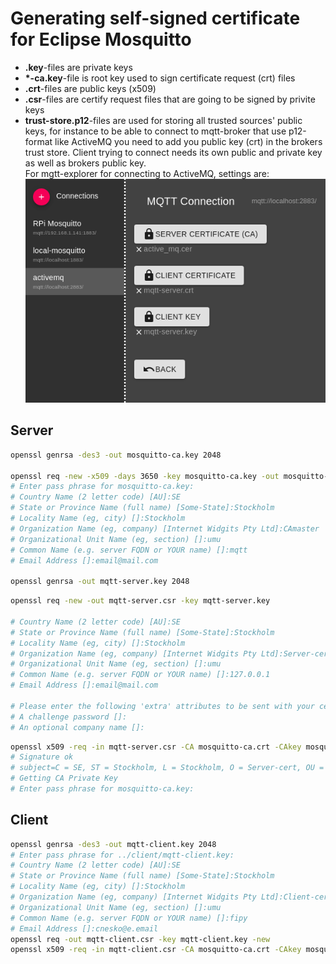 # Generating self-signed certificate for Eclipse Mosquitto

- **.key**-files are private keys
- **\*-ca.key**-file is root key used to sign certificate request (crt) files
- **.crt**-files are public keys (x509)
- **.csr**-files are certify request files that are going to be signed by privite keys
- **trust-store.p12**-files are used for storing all trusted sources' public keys, for instance to be able to connect to mqtt-broker that use p12-format like ActiveMQ you need to add you public key (crt) in the brokers trust store.
Client trying to connect needs its own public and private key as well as brokers public key.  
For mgtt-explorer for connecting to ActiveMQ, settings are:  
![MQTT Explorer certificates](img/mqtt-explorer-certificates.png "MQTT Explorer certificates")  

## Server

```bash
openssl genrsa -des3 -out mosquitto-ca.key 2048

openssl req -new -x509 -days 3650 -key mosquitto-ca.key -out mosquitto-ca.crt
# Enter pass phrase for mosquitto-ca.key:
# Country Name (2 letter code) [AU]:SE
# State or Province Name (full name) [Some-State]:Stockholm
# Locality Name (eg, city) []:Stockholm
# Organization Name (eg, company) [Internet Widgits Pty Ltd]:CAmaster
# Organizational Unit Name (eg, section) []:umu
# Common Name (e.g. server FQDN or YOUR name) []:mqtt
# Email Address []:email@mail.com

openssl genrsa -out mqtt-server.key 2048
```

```bash
openssl req -new -out mqtt-server.csr -key mqtt-server.key

# Country Name (2 letter code) [AU]:SE
# State or Province Name (full name) [Some-State]:Stockholm
# Locality Name (eg, city) []:Stockholm
# Organization Name (eg, company) [Internet Widgits Pty Ltd]:Server-cert
# Organizational Unit Name (eg, section) []:umu
# Common Name (e.g. server FQDN or YOUR name) []:127.0.0.1
# Email Address []:email@mail.com

# Please enter the following 'extra' attributes to be sent with your certificate request
# A challenge password []:
# An optional company name []:
```

```bash
openssl x509 -req -in mqtt-server.csr -CA mosquitto-ca.crt -CAkey mosquitto-ca.key -CAcreateserial -out mqtt-server.crt -days 3650
# Signature ok
# subject=C = SE, ST = Stockholm, L = Stockholm, O = Server-cert, OU = umu, CN = 127.0.0.1, emailAddress = email@mail.com
# Getting CA Private Key
# Enter pass phrase for mosquitto-ca.key:
```

## Client

```bash
openssl genrsa -des3 -out mqtt-client.key 2048
# Enter pass phrase for ../client/mqtt-client.key:
# Country Name (2 letter code) [AU]:SE
# State or Province Name (full name) [Some-State]:Stockholm
# Locality Name (eg, city) []:Stockholm
# Organization Name (eg, company) [Internet Widgits Pty Ltd]:Client-cert
# Organizational Unit Name (eg, section) []:umu
# Common Name (e.g. server FQDN or YOUR name) []:fipy
# Email Address []:cnesko@e.email
openssl req -out mqtt-client.csr -key mqtt-client.key -new
openssl x509 -req -in mqtt-client.csr -CA mosquitto-ca.crt -CAkey mosquitto-ca.key -CAcreateserial -out mqtt-client.crt -days 3650
```
